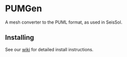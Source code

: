 # PUMGen

A mesh converter to the PUML format, as used in SeisSol.

## Installing

See our [wiki](https://github.com/SeisSol/PUMGen/wiki) for detailed install instructions.
